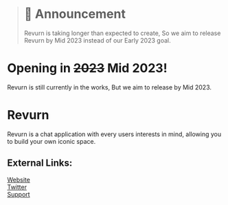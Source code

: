 > # 📢 Announcement
> Revurn is taking longer than expected to create, So we aim to release Revurn by Mid 2023 instead of our Early 2023 goal.

# Opening in ~~2023~~ Mid 2023!
Revurn is still currently in the works, But we aim to release by Mid 2023.

# Revurn
Revurn is a chat application with every users interests in mind, allowing you to build your own iconic space. 

## External Links:
[Website](https://revurn.com)<br>
[Twitter](https://twitter.com/RevurnApp)<br>
[Support](https://support.revurn.com)
